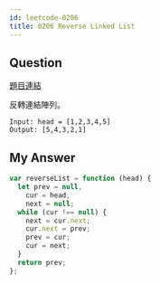 ```yaml
---
id: leetcode-0206
title: 0206 Reverse Linked List
---
```


## Question

[題目連結](https://leetcode.com/problems/reverse-linked-list/)

反轉連結陣列。

```
Input: head = [1,2,3,4,5]
Output: [5,4,3,2,1]
```

## My Answer

```js
var reverseList = function (head) {
  let prev = null,
    cur = head,
    next = null;
  while (cur !== null) {
    next = cur.next;
    cur.next = prev;
    prev = cur;
    cur = next;
  }
  return prev;
};
```
